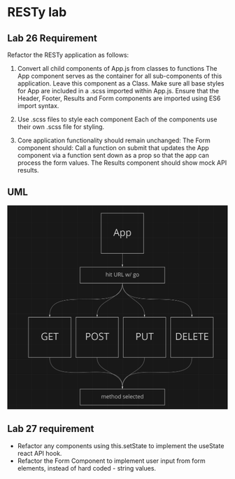 # RESTy lab

## Lab 26 Requirement

Refactor the RESTy application as follows:

1. Convert all child components of App.js from classes to functions
The App component serves as the container for all sub-components of this application.
Leave this component as a Class.
Make sure all base styles for App are included in a .scss imported within App.js.
Ensure that the Header, Footer, Results and Form components are imported using ES6 import syntax.

2. Use .scss files to style each component
Each of the components use their own .scss file for styling.

3. Core application functionality should remain unchanged:
The Form component should:
Call a function on submit that updates the App component via a function sent down as a prop so that the app can process the form values.
The Results component should show mock API results.

## UML

![uml](./lab26.PNG)


## Lab 27 requirement

- Refactor any components using this.setState to implement the useState react API hook.
- Refactor the Form Component to implement user input from form elements, instead of hard coded - string values.

